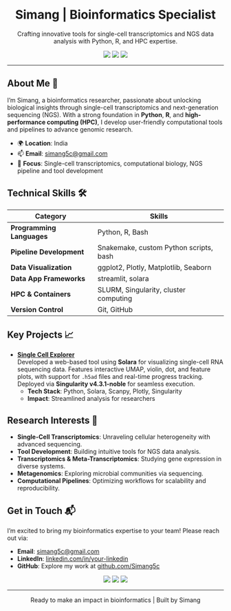 
<h1 align="center">Simang | Bioinformatics Specialist</h1>
<p align="center">Crafting innovative tools for single-cell transcriptomics and NGS data analysis with Python, R, and HPC expertise.</p>
<p align="center">
  <a href="mailto:simang5c@gmail.com"><img src="https://img.shields.io/badge/Email-simang5c@gmail.com-blue?style=flat-square&logo=gmail"></a>
  <a href="https://github.com/Simang5c"><img src="https://img.shields.io/badge/GitHub-Simang5c-black?style=flat-square&logo=github"></a>
  <a href="https://linkedin.com/in/your-linkedin"><img src="https://img.shields.io/badge/LinkedIn-Simang-blue?style=flat-square&logo=linkedin"></a>
</p>

---

## About Me 👋
I’m Simang, a bioinformatics researcher, passionate about unlocking biological insights through single-cell transcriptomics and next-generation sequencing (NGS). With a strong foundation in **Python**, **R**, and **high-performance computing (HPC)**, I develop user-friendly computational tools and pipelines to advance genomic research.

- 🌍 **Location**: India
- 📫 **Email**: [simang5c@gmail.com](mailto:simang5c@gmail.com)
- 🔬 **Focus**: Single-cell transcriptomics, computational biology, NGS pipeline and tool development

## Technical Skills 🛠️
| **Category**             | **Skills**                                                                 |
|--------------------------|---------------------------------------------------------------------------|
| **Programming Languages** | Python, R, Bash                                                           |
| **Pipeline Development**  | Snakemake,  custom Python scripts, bash                                |
| **Data Visualization**    | ggplot2, Plotly, Matplotlib, Seaborn                                               |
| **Data App Frameworks**   | streamlit, solara                                                     |
| **HPC & Containers**      | SLURM, Singularity, cluster computing                      |
| **Version Control**       | Git, GitHub                                                               |

## Key Projects 📈
- **[Single Cell Explorer](https://github.com/Simang5c/Single_cell_explorer)**  
  Developed a web-based tool using **Solara** for visualizing single-cell RNA sequencing data. Features interactive UMAP, violin, dot, and feature plots, with support for `.h5ad` files and real-time progress tracking. Deployed via **Singularity v4.3.1-noble** for seamless execution.  
  - **Tech Stack**: Python, Solara, Scanpy, Plotly, Singularity
  - **Impact**: Streamlined analysis for researchers

## Research Interests 🔬
- **Single-Cell Transcriptomics**: Unraveling cellular heterogeneity with advanced sequencing.
- **Tool Development**: Building intuitive tools for NGS data analysis.
- **Transcriptomics & Meta-Transcriptomics**: Studying gene expression in diverse systems.
- **Metagenomics**: Exploring microbial communities via sequencing.
- **Computational Pipelines**: Optimizing workflows for scalability and reproducibility.

## Get in Touch 📬
I’m excited to bring my bioinformatics expertise to your team! Please reach out via:
- **Email**: [simang5c@gmail.com](mailto:simang5c@gmail.com)
- **LinkedIn**: [linkedin.com/in/your-linkedin](https://linkedin.com/in/your-linkedin)
- **GitHub**: Explore my work at [github.com/Simang5c](https://github.com/Simang5c)

<p align="center">
  <img src="https://img.shields.io/badge/Python-3.12-blue?style=flat-square&logo=python">
  <img src="https://img.shields.io/badge/R-4.3-blue?style=flat-square&logo=r">
  <img src="https://img.shields.io/badge/Singularity-4.3.1--noble-orange?style=flat-square">
</p>

---

<p align="center">Ready to make an impact in bioinformatics | Built by Simang</p>
